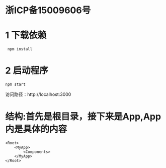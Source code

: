  # 浙ICP备15009606号
 # 1 下载依赖
```
 npm install
```
 # 2 启动程序
```
npm start
```
 访问路径：http://localhost:3000
 
# 结构:首先是根目录，接下来是App,App内是具体的内容
```
<Root>
    <MyApp>
        <Components>
    </MyApp>
</Root>
```
    
